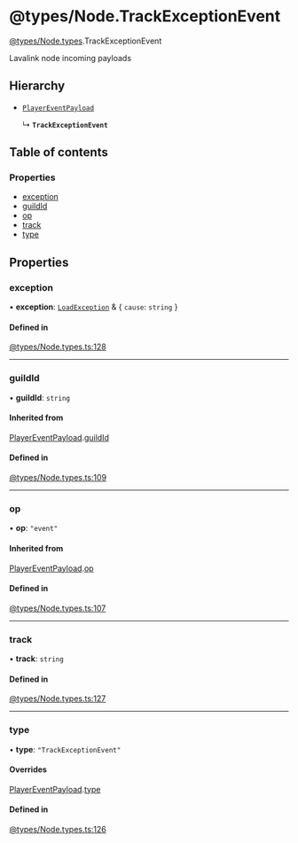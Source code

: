 # @types/Node.TrackExceptionEvent

[@types/Node.types](../Node.types.md).TrackExceptionEvent

Lavalink node incoming payloads

## Hierarchy

- [`PlayerEventPayload`](Node.types.PlayerEventPayload.md)

  ↳ **`TrackExceptionEvent`**

## Table of contents

### Properties

- [exception](Node.types.TrackExceptionEvent.md#exception)
- [guildId](Node.types.TrackExceptionEvent.md#guildid)
- [op](Node.types.TrackExceptionEvent.md#op)
- [track](Node.types.TrackExceptionEvent.md#track)
- [type](Node.types.TrackExceptionEvent.md#type)

## Properties

### exception

• **exception**: [`LoadException`](../REST.types.md#loadexception) & \{ `cause`: `string`  \}

#### Defined in

[@types/Node.types.ts:128](https://github.com/hmes98318/LavaShark/blob/45bf2120d636a6aca823f03d72da2dc01b7bbfbf/src/@types/Node.types.ts#L128)

___

### guildId

• **guildId**: `string`

#### Inherited from

[PlayerEventPayload](Node.types.PlayerEventPayload.md).[guildId](Node.types.PlayerEventPayload.md#guildid)

#### Defined in

[@types/Node.types.ts:109](https://github.com/hmes98318/LavaShark/blob/45bf2120d636a6aca823f03d72da2dc01b7bbfbf/src/@types/Node.types.ts#L109)

___

### op

• **op**: ``"event"``

#### Inherited from

[PlayerEventPayload](Node.types.PlayerEventPayload.md).[op](Node.types.PlayerEventPayload.md#op)

#### Defined in

[@types/Node.types.ts:107](https://github.com/hmes98318/LavaShark/blob/45bf2120d636a6aca823f03d72da2dc01b7bbfbf/src/@types/Node.types.ts#L107)

___

### track

• **track**: `string`

#### Defined in

[@types/Node.types.ts:127](https://github.com/hmes98318/LavaShark/blob/45bf2120d636a6aca823f03d72da2dc01b7bbfbf/src/@types/Node.types.ts#L127)

___

### type

• **type**: ``"TrackExceptionEvent"``

#### Overrides

[PlayerEventPayload](Node.types.PlayerEventPayload.md).[type](Node.types.PlayerEventPayload.md#type)

#### Defined in

[@types/Node.types.ts:126](https://github.com/hmes98318/LavaShark/blob/45bf2120d636a6aca823f03d72da2dc01b7bbfbf/src/@types/Node.types.ts#L126)
